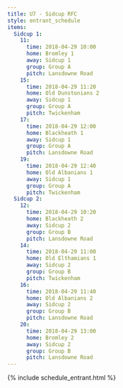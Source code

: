 ```yaml
---
title: U7 - Sidcup RFC
style: entrant_schedule
items:
  Sidcup 1:
    11:
      time: 2018-04-29 10:00
      home: Bromley 1
      away: Sidcup 1
      group: Group A
      pitch: Lansdowne Road
    15:
      time: 2018-04-29 11:20
      home: Old Dunstonians 2
      away: Sidcup 1
      group: Group A
      pitch: Twickenham
    17:
      time: 2018-04-29 12:00
      home: Blackheath 1
      away: Sidcup 1
      group: Group A
      pitch: Lansdowne Road
    19:
      time: 2018-04-29 12:40
      home: Old Albanians 1
      away: Sidcup 1
      group: Group A
      pitch: Twickenham
  Sidcup 2:
    12:
      time: 2018-04-29 10:20
      home: Blackheath 2
      away: Sidcup 2
      group: Group B
      pitch: Lansdowne Road
    14:
      time: 2018-04-29 11:00
      home: Old Elthamians 1
      away: Sidcup 2
      group: Group B
      pitch: Twickenham
    16:
      time: 2018-04-29 11:40
      home: Old Albanians 2
      away: Sidcup 2
      group: Group B
      pitch: Lansdowne Road
    20:
      time: 2018-04-29 13:00
      home: Bromley 2
      away: Sidcup 2
      group: Group B
      pitch: Lansdowne Road
---
```


{% include schedule_entrant.html %}
